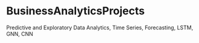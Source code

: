 # BusinessAnalyticsProjects
Predictive and Exploratory Data Analytics, Time Series, Forecasting, LSTM, GNN, CNN
